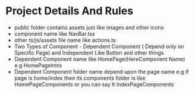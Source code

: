 # Project Details And Rules

- public folder contains assets just like images and other icons
- component name like NavBar.tsx
- other ts/js/assets file name like actions.ts
- Two Types of Component - Dependent Component ( Depend only on Specific Page) and Independent Like Button and other things
- Dependent Component name like HomePage(HereComponent Name) e.g HomePageIntro
- Dependent Component folder name depend upon the page name e.g if page is home/index then its components folder is like HomePageComponents or you can say It IndexPageComponents
